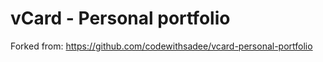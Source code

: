 # vCard - Personal portfolio

Forked from: https://github.com/codewithsadee/vcard-personal-portfolio


